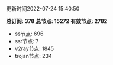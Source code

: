 更新时间2022-07-24 15:40:50

**总订阅: 378**
**总节点: 15272**
**有效节点: 2782**
- ss节点: 696
- ssr节点: 7
- v2ray节点: 1845
- trojan节点: 234
